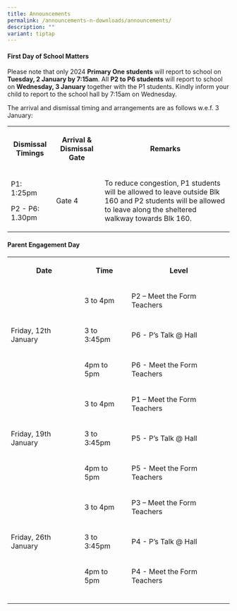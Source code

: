 ```yaml
---
title: Announcements
permalink: /announcements-n-downloads/announcements/
description: ""
variant: tiptap
---
```

<h4>First Day of School Matters</h4><p>Please note that only 2024 <strong>Primary One students</strong> will report to school on <strong>Tuesday, 2 January by 7:15am</strong>. All <strong>P2 to P6 students</strong> will report to school on <strong>Wednesday, 3 January</strong> together with the P1 students. Kindly inform your child to report to the school hall by 7:15am on Wednesday.</p><p>The arrival and dismissal timing and arrangements are as follows w.e.f. 3 January:</p><table><tbody><tr><th rowspan="1" colspan="1"><p>Dismissal Timings</p></th><th rowspan="1" colspan="1"><p>Arrival &amp; Dismissal Gate</p></th><th rowspan="1" colspan="1"><p>Remarks</p></th></tr><tr><td rowspan="1" colspan="1"><p>P1: 1:25pm</p><p>P2 - P6: 1.30pm</p></td><td rowspan="1" colspan="1"><p>Gate 4</p></td><td rowspan="1" colspan="1"><p>To reduce congestion, P1 students will be allowed to leave outside Blk 160 and P2 students will be allowed to leave along the sheltered walkway towards Blk 160.</p></td></tr></tbody></table><h4>Parent Engagement Day</h4><table><tbody><tr><th rowspan="1" colspan="1"><p>Date</p></th><th rowspan="1" colspan="1"><p>Time</p></th><th rowspan="1" colspan="1"><p>Level</p></th></tr><tr><td rowspan="3" colspan="1"><p>Friday, 12th January</p></td><td rowspan="1" colspan="1"><p>3 to 4pm</p></td><td rowspan="1" colspan="1"><p>P2 – Meet the Form Teachers</p></td></tr><tr><td rowspan="1" colspan="1"><p>3 to 3:45pm</p></td><td rowspan="1" colspan="1"><p>P6 - P’s Talk @ Hall</p></td></tr><tr><td rowspan="1" colspan="1"><p>4pm to 5pm</p></td><td rowspan="1" colspan="1"><p>P6 - Meet the Form Teachers</p></td></tr><tr><td rowspan="3" colspan="1"><p>Friday, 19th January</p></td><td rowspan="1" colspan="1"><p>3 to 4pm</p></td><td rowspan="1" colspan="1"><p>P1 – Meet the Form Teachers</p></td></tr><tr><td rowspan="1" colspan="1"><p>3 to 3:45pm</p></td><td rowspan="1" colspan="1"><p>P5 - P’s Talk @ Hall</p></td></tr><tr><td rowspan="1" colspan="1"><p>4pm to 5pm</p></td><td rowspan="1" colspan="1"><p>P5 - Meet the Form Teachers</p></td></tr><tr><td rowspan="3" colspan="1"><p>Friday, 26th January</p></td><td rowspan="1" colspan="1"><p>3 to 4pm</p></td><td rowspan="1" colspan="1"><p>P3 – Meet the Form Teachers</p></td></tr><tr><td rowspan="1" colspan="1"><p>3 to 3:45pm</p></td><td rowspan="1" colspan="1"><p>P4 - P’s Talk @ Hall</p></td></tr><tr><td rowspan="1" colspan="1"><p>4pm to 5pm</p></td><td rowspan="1" colspan="1"><p>P4 - Meet the Form Teachers</p></td></tr><tr><td rowspan="1" colspan="1"><p></p></td><td rowspan="1" colspan="1"><p></p></td><td rowspan="1" colspan="1"><p></p></td></tr></tbody></table><p></p>